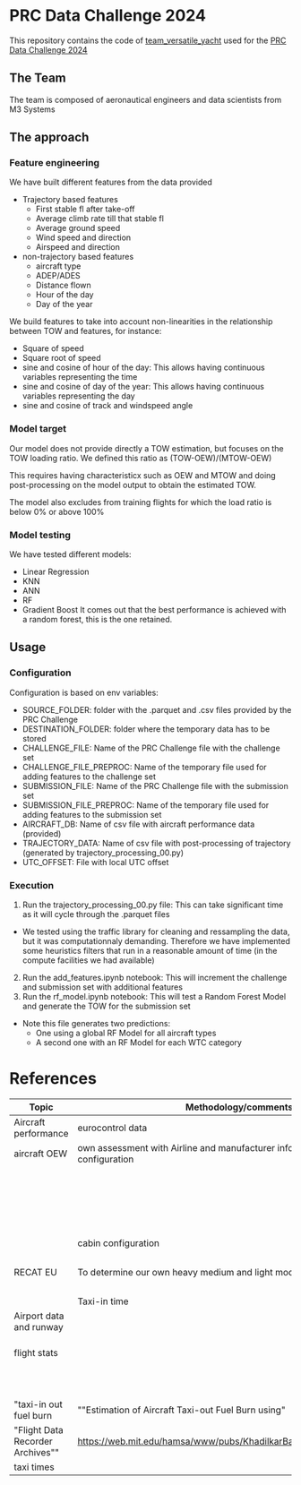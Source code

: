 # PRC Data Challenge 2024

This repository contains the code of [team_versatile_yacht](https://ansperformance.eu/study/data-challenge/teams.html#team_versatile_yacht) used for the [PRC Data Challenge 2024](https://ansperformance.eu/study/data-challenge/)

## The Team
The team is composed of aeronautical engineers and data scientists from M3 Systems

## The approach
### Feature engineering
We have built different features from the data provided
- Trajectory based features
  - First stable fl after take-off
  - Average climb rate till that stable fl
  - Average ground speed
  - Wind speed and direction
  - Airspeed and direction
- non-trajectory based features
  - aircraft type
  - ADEP/ADES
  - Distance flown
  - Hour of the day
  - Day of the year

We build features to take into account non-linearities in the relationship between TOW and features, for instance:
- Square of speed
- Square root of speed
- sine and cosine of hour of the day: This allows having continuous variables representing the time
- sine and cosine of day of the year: This allows having continuous variables representing the day
- sine and cosine of track and windspeed angle

 
### Model target
Our model does not provide directly a TOW estimation, but focuses on the TOW loading ratio.
We defined this ratio as (TOW-OEW)/(MTOW-OEW)

This requires having characteristicx such as OEW and MTOW and doing post-processing on the model output to obtain the estimated TOW.

The model also excludes from training flights for which the load ratio is below 0% or above 100%

### Model testing
We have tested different models:
- Linear Regression
- KNN
- ANN
- RF
- Gradient Boost
It comes out that the best performance is achieved with a random forest, this is the one retained.
 
## Usage
### Configuration
Configuration is based on env variables:
- SOURCE_FOLDER: folder with the .parquet and .csv files provided by the PRC Challenge
- DESTINATION_FOLDER: folder where the temporary data has to be stored
- CHALLENGE_FILE: Name of the PRC Challenge file with the challenge set
- CHALLENGE_FILE_PREPROC: Name of the temporary file used for adding features to the challenge set
- SUBMISSION_FILE:  Name of the PRC Challenge file with the submission set
- SUBMISSION_FILE_PREPROC: Name of the temporary file used for adding features to the submission set
- AIRCRAFT_DB: Name of csv file with aircraft performance data (provided)
- TRAJECTORY_DATA: Name of csv file with post-processing of trajectory (generated by trajectory_processing_00.py)
- UTC_OFFSET: File with local UTC offset

### Execution
1. Run the trajectory_processing_00.py file: This can take significant time as it will cycle through the .parquet files
  - We tested using the traffic library for cleaning and ressampling the data, but it was computationnaly demanding. Therefore we have implemented some heuristics filters that run in a reasonable amount of time (in the compute facilities we had available)
2. Run the add_features.ipynb notebook: This will increment the challenge and submission set with additional features
3. Run the rf_model.ipynb notebook: This will test a Random Forest Model and generate the TOW for the submission set
  - Note this file generates two predictions:
     - One using a global RF Model for all aircraft types
     - A second one with an RF Model for each WTC category
   
# References
|Topic|Methodology/comments|Lien source|
|----|-------|-----|
|Aircraft performance|eurocontrol data|https://contentzone.eurocontrol.int/aircraftperformance/default.aspx?|
|aircraft OEW|own assessment with Airline and  manufacturer information in typical configuration|airbus.com|
|||boeing.com|
|||https://fr.wikipedia.org/wiki/Bombardier_Canadair_Regional_Jet|
|||https://www.atr-aircraft.com/aircraft-services/aircraft-family/atr-42-600/|
|||https://embraer.com/|
||cabin configuration|https://www.seatguru.com/|
|||airlines website|
|RECAT EU|To determine our own heavy medium and light model.|https://www.eurocontrol.int/archive_download/all/node/9681|
|||https://www.easa.europa.eu/en/downloads/117238/en|
||Taxi-in time|Eurocontrol stat|||
|Airport data and runway ||https://ourairports.com/data/|
|flight stats||https://www.eurocontrol.int/sites/default/files/2022-12/eurocontrol-comprehensive-air-traffic-assessment-20221208-2022-overview.pdf|
|||https://www.eurocontrol.int/sites/default/files/2024-04/eurocontrol-european-aviation-overview-20240403.pdf|
|"taxi-in out fuel burn|""Estimation of Aircraft Taxi-out Fuel Burn using"|
|"Flight Data Recorder Archives""|https://web.mit.edu/hamsa/www/pubs/KhadilkarBalakrishnanGNC2011.pdf"|
|taxi times||https://www.eurocontrol.int/publication/taxi-times-summer-2023|
